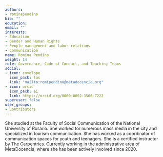 ```yaml
---
authors:
- rominapendino
bio: ""
education:
email: ""
interests:
- Education
- Gender and Human Rights
- People management and labor relations
- Communication
name: Romina Pendino
weight: 14
role: Governance, Code of Conduct, and Teaching Teams
social:
- icon: envelope
  icon_pack: fas
  link: "mailto:romipendino@metadocencia.org"
- icon: orcid
  icon_pack: ai
  link: https://orcid.org/0000-0002-3566-7222
superuser: false
user_groups:
- Contributors
---
```


She studied at the Faculty of Social Communication of the National University of Rosario. She worked for numerous mass media in the city and specialized in tourism communication. She has worked as a coordinator of communication spaces for youth and teenagers. She is a certified instructor by The Carpentries. Currently working in the administrative area of MetaDocencia, where she has been actively involved since 2020.

